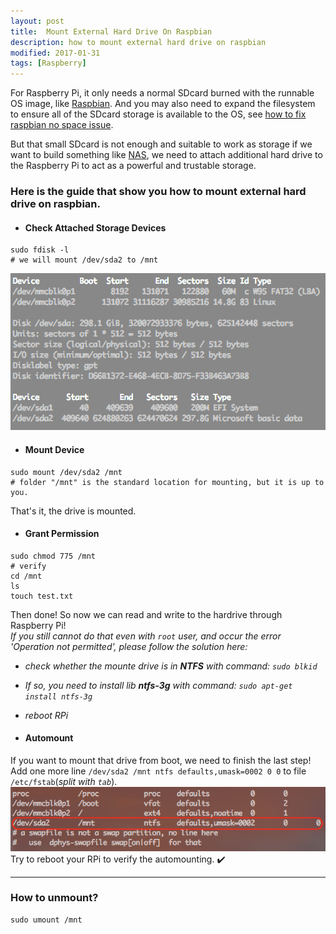 ```yaml
---
layout: post
title:  Mount External Hard Drive On Raspbian
description: how to mount external hard drive on raspbian
modified: 2017-01-31
tags: [Raspberry]
---
```


For Raspberry Pi, it only needs a normal SDcard burned with the runnable OS image, like [Raspbian][1]. And you may also need to expand the filesystem to ensure all of the SDcard storage is available to the OS, see [how to fix raspbian no space issue][2].

But that small SDcard is not enough and suitable to work as storage if we want to build something like [NAS][3], we need to attach additional hard drive to the Raspberry Pi to act as a powerful and trustable storage.

### Here is the guide that show you how to mount external hard drive on raspbian.

+ #### Check Attached Storage Devices
```
sudo fdisk -l
# we will mount /dev/sda2 to /mnt
```
![fdisk](/assets/images/fdisk.png)

+ #### Mount Device
```
sudo mount /dev/sda2 /mnt
# folder "/mnt" is the standard location for mounting, but it is up to you.
```
That's it, the drive is mounted.

+ #### Grant Permission
```
sudo chmod 775 /mnt
# verify
cd /mnt
ls
touch test.txt
```
Then done! So now we can read and write to the hardrive through Raspberry Pi!  
_If you still cannot do that even with `root` user, and occur the error 'Operation not permitted', please follow the solution here:_
  + _check whether the mounte drive is in __NTFS__ with command: `sudo blkid`_
  + _If so, you need to install lib __ntfs-3g__ with command: `sudo apt-get install ntfs-3g`_
  + _reboot RPi_

+ #### Automount
If you want to mount that drive from boot, we need to finish the last step!  
Add one more line `/dev/sda2 /mnt ntfs defaults,umask=0002 0 0` to file `/etc/fstab`(_split with `tab`_).
![fdisk](/assets/images/automount.png)
Try to reboot your RPi to verify the automounting. ✔️

---

### How to unmount?
```
sudo umount /mnt
```


[1]: https://www.raspberrypi.org/downloads/raspbian/
[2]: /posts/fix-raspbian-no-space
[3]: https://en.wikipedia.org/wiki/Network-attached_storage
